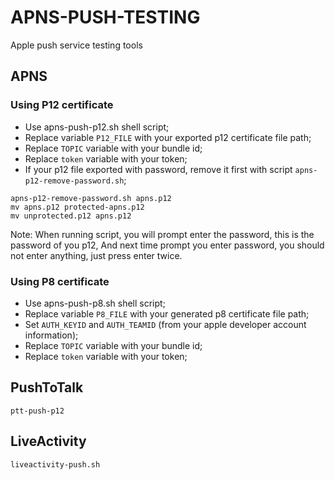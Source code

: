 # APNS-PUSH-TESTING
Apple push service testing tools

## APNS
### Using P12 certificate
- Use apns-push-p12.sh shell script;
- Replace variable `P12_FILE` with your exported p12 certificate file path;
- Replace `TOPIC` variable with your bundle id;
- Replace `token` variable with your token;
- If your p12 file exported with password, remove it first with script `apns-p12-remove-password.sh`;
```Shell
apns-p12-remove-password.sh apns.p12
mv apns.p12 protected-apns.p12
mv unprotected.p12 apns.p12
```
Note: When running script, you will prompt enter the password, this is the password of you p12,
And next time prompt you enter password, you should not enter anything, just press enter twice.
### Using P8 certificate
- Use apns-push-p8.sh shell script;
- Replace variable `P8_FILE` with your generated p8 certificate file path;
- Set `AUTH_KEYID` and `AUTH_TEAMID` (from your apple developer account information);
- Replace `TOPIC` variable with your bundle id;
- Replace `token` variable with your token;

## PushToTalk
`ptt-push-p12`

## LiveActivity
`liveactivity-push.sh`
